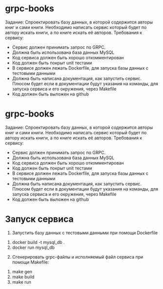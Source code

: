 # grpc-books

Задание:
Спроектировать базу данных, в которой содержится авторы
книг и сами книги. Необходимо написать сервис который будет по
автору искать книги, а по книге искать её авторов.
Требования к сервису:

- Сервис должен принимать запрос по GRPC.
- Должна быть использована база данных MySQL
- Код сервиса должен быть хорошо откомментирован
- Код должен быть покрыт unit тестами
- В сервисе должен лежать Dockerfile, для запуска базы данных с
  тестовыми данными
- Должна быть написана документация, как запустить сервис.
  Плюсом будет если в документации будут указания на команды,
  для запуска сервиса и его окружения, через Makefile
- Код должен быть выложен на github

# grpc-books

Задание:
Спроектировать базу данных, в которой содержится авторы
книг и сами книги. Необходимо написать сервис который будет по
автору искать книги, а по книге искать её авторов.
Требования к сервису:

- Сервис должен принимать запрос по GRPC.
- Должна быть использована база данных MySQL
- Код сервиса должен быть хорошо откомментирован
- Код должен быть покрыт unit тестами
- В сервисе должен лежать Dockerfile, для запуска базы данных с
  тестовыми данными
- Должна быть написана документация, как запустить сервис.
  Плюсом будет если в документации будут указания на команды,
  для запуска сервиса и его окружения, через Makefile
- Код должен быть выложен на github

# Запуск сервиса

1. Запустить базу данных с тестовыми данными при помощи Dockerfile

1) docker build -t mysql_db .
2) docker run mysql_db

2. Cгенерировать grpc-файлы и исполняемый файл сервиса при помощи Makefile:

1) make gen
2) make build
3) make run
